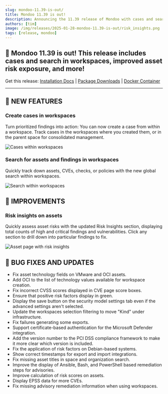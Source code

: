 ```yaml
---
slug: mondoo-11.39-is-out/
title: Mondoo 11.39 is out!
description: Announcing the 11.39 release of Mondoo with cases and search in workspaces, improved asset risk exposure, and more!
authors: [tim]
image: /img/releases/2025-01-28-mondoo-11.39-is-out/risk_insights.png
tags: [release, mondoo]
---
```


## 🥳 Mondoo 11.39 is out! This release includes cases and search in workspaces, improved asset risk exposure, and more!

Get this release: [Installation Docs](https://mondoo.com/docs/cnspec/) | [Package Downloads](https://releases.mondoo.com/cnspec/) | [Docker Container](https://hub.docker.com/r/mondoo/cnspec)

---

## 🎉 NEW FEATURES

### Create cases in workspaces

Turn prioritized findings into action: You can now create a case from within a workspace. Track cases in the workspaces where you created them, or in the parent space for consolidated management.

![Cases within workspaces](/img/releases/2025-01-28-mondoo-11.39-is-out/cases.png)

### Search for assets and findings in workspaces

Quickly track down assets, CVEs, checks, or policies with the new global search within workspaces.

![Search within workspaces](/img/releases/2025-01-28-mondoo-11.39-is-out/search.png)

## 🧹 IMPROVEMENTS

### Risk insights on assets

Quickly assess asset risks with the updated Risk Insights section, displaying total counts of high and critical findings and vulnerabilities. Click any section to drill down into particular findings to fix.

![Asset page with risk insights](/img/releases/2025-01-28-mondoo-11.39-is-out/risk_insights.png)

## 🐛 BUG FIXES AND UPDATES

- Fix asset technology fields on VMware and OCI assets.
- Add OCI to the list of technology values available for workspace creation.
- Fix incorrect CVSS scores displayed in CVE page score boxes.
- Ensure that positive risk factors display in green.
- Display the save button on the security model settings tab even if the advanced settings aren't selected.
- Update the workspaces selection filtering to move "Kind" under infrastructure.
- Fix failures generating some exports.
- Support certificate-based authentication for the Microsoft Defender integration.
- Add the version number to the PCI DSS compliance framework to make it more clear which version is included.
- Fix the application of risk factors on Debian-based systems.
- Show correct timestamps for export and import integrations.
- Fix missing asset titles in space and organization search.
- Improve the display of Ansible, Bash, and PowerShell based remediation steps for advisories.
- Improve calculation of risk scores on assets.
- Display EPSS data for more CVEs.
- Fix missing advisory remediation information when using workspaces.

